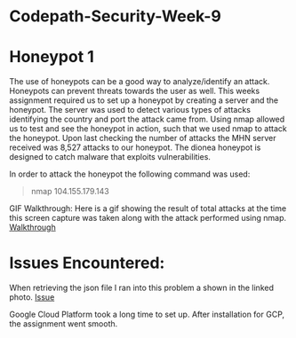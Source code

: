 # Codepath-Security-Week-9

# Honeypot 1
The use of honeypots can be a good way to analyze/identify an attack.  Honeypots can prevent threats towards the user as well.  This weeks 
assignment required us to set up a honeypot by creating a server and the honeypot.  The server was used to detect various types of attacks
identifying the country and port the attack came from.  Using nmap allowed us to test and see the honeypot in action, such that we used nmap
to attack the honeypot.  Upon last checking the number of attacks the MHN server received was 8,527 attacks to our honeypot.  The 
dionea honeypot is designed to catch malware that exploits vulnerabilities.  

In order to attack the honeypot the following command was used:

> nmap 104.155.179.143

GIF Walkthrough:
Here is a gif showing the result of total attacks at the time this screen capture was taken along with the attack performed using nmap.
[Walkthrough](https://gfycat.com/gifs/detail/HealthyPitifulHorsemouse)

# Issues Encountered:
When retrieving the json file I ran into this problem a shown in the linked photo.
[Issue](https://imgur.com/a/azaeN)

Google Cloud Platform took a long time to set up.  After installation for GCP, the assignment went smooth.

